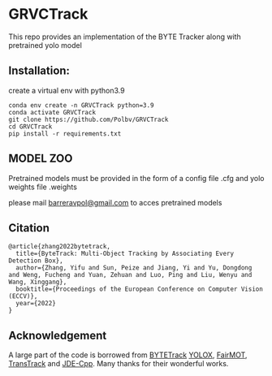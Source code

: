 # GRVCTrack

This repo provides an implementation of the BYTE Tracker along with pretrained yolo model
## Installation:

create a virtual env with python3.9 
```
conda env create -n GRVCTrack python=3.9
conda activate GRVCTrack
git clone https://github.com/Polbv/GRVCTrack
cd GRVCTrack
pip install -r requirements.txt
```

## MODEL ZOO
Pretrained models must be provided in the form of a config file .cfg and yolo weights file .weights

please mail barreravpol@gmail.com to acces pretrained models





## Citation

```
@article{zhang2022bytetrack,
  title={ByteTrack: Multi-Object Tracking by Associating Every Detection Box},
  author={Zhang, Yifu and Sun, Peize and Jiang, Yi and Yu, Dongdong and Weng, Fucheng and Yuan, Zehuan and Luo, Ping and Liu, Wenyu and Wang, Xinggang},
  booktitle={Proceedings of the European Conference on Computer Vision (ECCV)},
  year={2022}
}
```

## Acknowledgement

A large part of the code is borrowed from [BYTETrack](https://github.com/ifzhang/ByteTrack) [YOLOX](https://github.com/Megvii-BaseDetection/YOLOX), [FairMOT](https://github.com/ifzhang/FairMOT), [TransTrack](https://github.com/PeizeSun/TransTrack) and [JDE-Cpp](https://github.com/samylee/Towards-Realtime-MOT-Cpp). Many thanks for their wonderful works.
